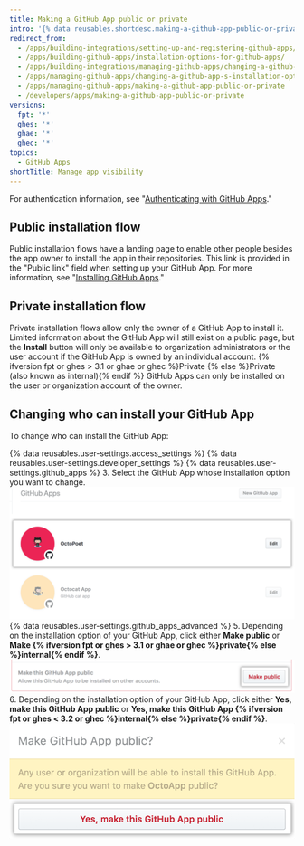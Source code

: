 ```yaml
---
title: Making a GitHub App public or private
intro: '{% data reusables.shortdesc.making-a-github-app-public-or-private %}'
redirect_from:
  - /apps/building-integrations/setting-up-and-registering-github-apps/about-installation-options-for-github-apps/
  - /apps/building-github-apps/installation-options-for-github-apps/
  - /apps/building-integrations/managing-github-apps/changing-a-github-app-s-installation-option/
  - /apps/managing-github-apps/changing-a-github-app-s-installation-option/
  - /apps/managing-github-apps/making-a-github-app-public-or-private
  - /developers/apps/making-a-github-app-public-or-private
versions:
  fpt: '*'
  ghes: '*'
  ghae: '*'
  ghec: '*'
topics:
  - GitHub Apps
shortTitle: Manage app visibility
---
```

For authentication information, see "[Authenticating with GitHub Apps](/apps/building-github-apps/authenticating-with-github-apps/#authenticating-as-an-installation)."

## Public installation flow

Public installation flows have a landing page to enable other people besides the app owner to install the app in their repositories. This link is provided in the "Public link" field when setting up your GitHub App. For more information, see "[Installing GitHub Apps](/apps/installing-github-apps/)."

## Private installation flow

Private installation flows allow only the owner of a GitHub App to install it. Limited information about the GitHub App will still exist on a public page, but the **Install** button will only be available to organization administrators or the user account if the GitHub App is owned by an individual account. {% ifversion fpt or ghes > 3.1 or ghae or ghec %}Private {% else %}Private (also known as internal){% endif %} GitHub Apps can only be installed on the user or organization account of the owner.

## Changing who can install your GitHub App

To change who can install the GitHub App:

{% data reusables.user-settings.access_settings %}
{% data reusables.user-settings.developer_settings %}
{% data reusables.user-settings.github_apps %}
3. Select the GitHub App whose installation option you want to change.
![App selection](/assets/images/github-apps/github_apps_select-app.png)
{% data reusables.user-settings.github_apps_advanced %}
5. Depending on the installation option of your GitHub App, click either **Make public** or **Make {% ifversion fpt or ghes > 3.1 or ghae or ghec %}private{% else %}internal{% endif %}**.
![Button to change the installation option of your GitHub App](/assets/images/github-apps/github_apps_make_public.png)
6. Depending on the installation option of your GitHub App, click either **Yes, make this GitHub App public** or **Yes, make this GitHub App {% ifversion fpt or ghes < 3.2 or ghec %}internal{% else %}private{% endif %}**.
![Button to confirm the change of your installation option](/assets/images/github-apps/github_apps_confirm_installation_option.png)
